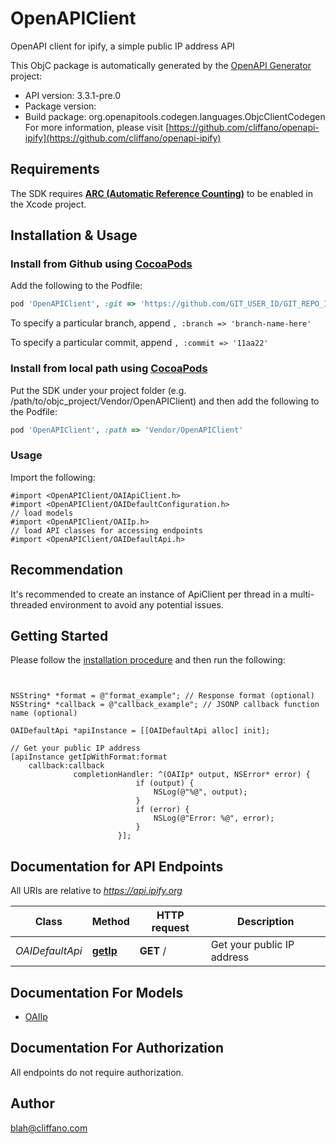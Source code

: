 # OpenAPIClient

OpenAPI client for ipify, a simple public IP address API

This ObjC package is automatically generated by the [OpenAPI Generator](https://openapi-generator.tech) project:

- API version: 3.3.1-pre.0
- Package version: 
- Build package: org.openapitools.codegen.languages.ObjcClientCodegen
For more information, please visit [https://github.com/cliffano/openapi-ipify](https://github.com/cliffano/openapi-ipify)

## Requirements

The SDK requires [**ARC (Automatic Reference Counting)**](http://stackoverflow.com/questions/7778356/how-to-enable-disable-automatic-reference-counting) to be enabled in the Xcode project.

## Installation & Usage
### Install from Github using [CocoaPods](https://cocoapods.org/)

Add the following to the Podfile:

```ruby
pod 'OpenAPIClient', :git => 'https://github.com/GIT_USER_ID/GIT_REPO_ID.git'
```

To specify a particular branch, append `, :branch => 'branch-name-here'`

To specify a particular commit, append `, :commit => '11aa22'`

### Install from local path using [CocoaPods](https://cocoapods.org/)

Put the SDK under your project folder (e.g. /path/to/objc_project/Vendor/OpenAPIClient) and then add the following to the Podfile:

```ruby
pod 'OpenAPIClient', :path => 'Vendor/OpenAPIClient'
```

### Usage

Import the following:

```objc
#import <OpenAPIClient/OAIApiClient.h>
#import <OpenAPIClient/OAIDefaultConfiguration.h>
// load models
#import <OpenAPIClient/OAIIp.h>
// load API classes for accessing endpoints
#import <OpenAPIClient/OAIDefaultApi.h>

```

## Recommendation

It's recommended to create an instance of ApiClient per thread in a multi-threaded environment to avoid any potential issues.

## Getting Started

Please follow the [installation procedure](#installation--usage) and then run the following:

```objc


NSString* *format = @"format_example"; // Response format (optional)
NSString* *callback = @"callback_example"; // JSONP callback function name (optional)

OAIDefaultApi *apiInstance = [[OAIDefaultApi alloc] init];

// Get your public IP address
[apiInstance getIpWithFormat:format
    callback:callback
              completionHandler: ^(OAIIp* output, NSError* error) {
                            if (output) {
                                NSLog(@"%@", output);
                            }
                            if (error) {
                                NSLog(@"Error: %@", error);
                            }
                        }];

```

## Documentation for API Endpoints

All URIs are relative to *https://api.ipify.org*

Class | Method | HTTP request | Description
------------ | ------------- | ------------- | -------------
*OAIDefaultApi* | [**getIp**](docs/OAIDefaultApi.md#getip) | **GET** / | Get your public IP address


## Documentation For Models

 - [OAIIp](docs/OAIIp.md)


## Documentation For Authorization

 All endpoints do not require authorization.


## Author

blah@cliffano.com

